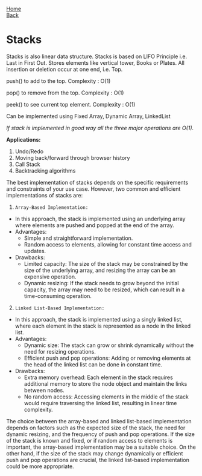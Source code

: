 [Home](../../readme.md) <br>
[Back](../00_linear_ds.md)

# Stacks

Stacks is also linear data structure.
Stacks is based on LIFO Principle i.e. Last in First Out.
Stores elements like vertical tower, Books or Plates.
All insertion or deletion occur at one end, i.e. Top.

push() to add to the top. Complexity : O(1)

pop() to remove from the top. Complexity : O(1)

peek() to see current top element. Complexity : O(1)

Can be implemented using Fixed Array, Dynamic Array, LinkedList

_If stack is implemented in good way all the three major operations are O(1)._

**Applications:**

1. Undo/Redo
2. Moving back/forward through browser history
3. Call Stack
4. Backtracking algorithms

The best implementation of stacks depends on the specific requirements and constraints of your use case. However, two common and efficient implementations of stacks are:

1. `Array-Based Implementation:`

- In this approach, the stack is implemented using an underlying array where elements are pushed and popped at the end of the array.
- Advantages:
  - Simple and straightforward implementation.
  - Random access to elements, allowing for constant time access and updates.
- Drawbacks:
  - Limited capacity: The size of the stack may be constrained by the size of the underlying array, and resizing the array can be an expensive operation.
  - Dynamic resizing: If the stack needs to grow beyond the initial capacity, the array may need to be resized, which can result in a time-consuming operation.

2. `Linked List-Based Implementation:`

- In this approach, the stack is implemented using a singly linked list, where each element in the stack is represented as a node in the linked list.
- Advantages:
  - Dynamic size: The stack can grow or shrink dynamically without the need for resizing operations.
  - Efficient push and pop operations: Adding or removing elements at the head of the linked list can be done in constant time.
- Drawbacks:
  - Extra memory overhead: Each element in the stack requires additional memory to store the node object and maintain the links between nodes.
  - No random access: Accessing elements in the middle of the stack would require traversing the linked list, resulting in linear time complexity.

The choice between the array-based and linked list-based implementation depends on factors such as the expected size of the stack, the need for dynamic resizing, and the frequency of push and pop operations. If the size of the stack is known and fixed, or if random access to elements is important, the array-based implementation may be a suitable choice. On the other hand, if the size of the stack may change dynamically or efficient push and pop operations are crucial, the linked list-based implementation could be more appropriate.
